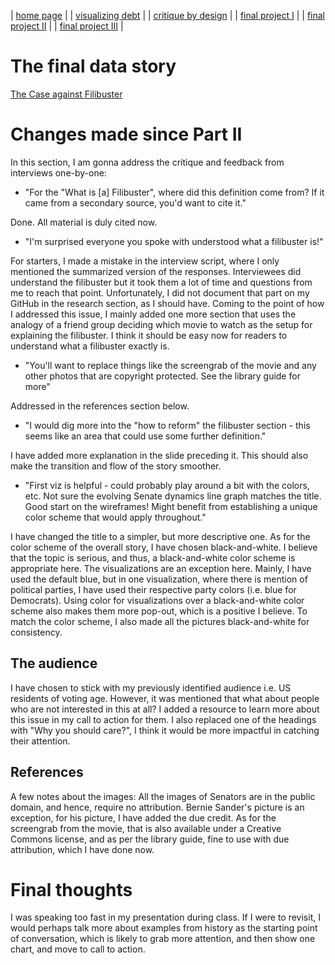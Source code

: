 | [home page](https://noumanahmed-cmu.github.io/NoumanAhmed-Portfolio/) |
| [visualizing debt](visualizing-government-debt) | 
| [critique by design](https://noumanahmed-cmu.github.io/NoumanAhmed-Portfolio/critique-by-design) | 
| [final project I](https://noumanahmed-cmu.github.io/NoumanAhmed-Portfolio/final-project-part-one) | 
| [final project II](https://noumanahmed-cmu.github.io/NoumanAhmed-Portfolio/final-project-part-two) | 
| [final project III](https://noumanahmed-cmu.github.io/NoumanAhmed-Portfolio/final-project-part-three) |

# The final data story
[The Case against Filibuster](https://carnegiemellon.shorthandstories.com/the-case-against-filibuster/index.html)

# Changes made since Part II

In this section, I am gonna address the critique and feedback from interviews one-by-one:

- "For the "What is [a] Filibuster", where did this definition come from? If it came from a secondary source, you'd want to cite it."

Done. All material is duly cited now. 
   
-  "I'm surprised everyone you spoke with understood what a filibuster is!"

For starters, I made a mistake in the interview script, where I only mentioned the summarized version of the responses. Interviewees did understand the filibuster but it took them a lot of time and questions from me to reach that point. Unfortunately, I did not document that part on my GitHub in the research section, as I should have.  Coming to the point of how I addressed this issue, I mainly added one more section that uses the analogy of a friend group deciding which movie to watch as the setup for explaining the filibuster. I think it should be easy now for readers to understand what a filibuster exactly is. 

-  "You'll want to replace things like the screengrab of the movie and any other photos that are copyright protected. See the library guide for more"

Addressed in the references section below. 

-  "I would dig more into the "how to reform" the filibuster section - this seems like an area that could use some further definition."

I have added more explanation in the slide preceding it. This should also make the transition and flow of the story smoother.  

-  "First viz is helpful - could probably play around a bit with the colors, etc. Not sure the evolving Senate dynamics line graph matches the title. Good start on the wireframes! Might benefit from establishing a unique color scheme that would apply throughout."

I have changed the title to a simpler, but more descriptive one. As for the color scheme of the overall story, I have chosen black-and-white. I believe that the topic is serious, and thus, a black-and-white color scheme is appropriate here. The visualizations are an exception here. Mainly, I have used the default blue, but in one visualization, where there is mention of political parties, I have used their respective party colors (i.e. blue for Democrats). Using color for visualizations over a black-and-white color scheme also makes them more pop-out, which is a positive I believe. To match the color scheme, I also made all the pictures black-and-white for consistency.

## The audience

I have chosen to stick with my previously identified audience i.e. US residents of voting age. However, it was mentioned that what about people who are not interested in this at all? I added a resource to learn more about this issue in my call to action for them. I also replaced one of the headings with "Why you should care?", I think it would be more impactful in catching their attention. 

## References

A few notes about the images: All the images of Senators are in the public domain, and hence, require no attribution. Bernie Sander's picture is an exception, for his picture, I have added the due credit. As for the screengrab from the movie, that is also available under a Creative Commons license, and as per the library guide, fine to use with due attribution, which I have done now. 

# Final thoughts

I was speaking too fast in my presentation during class. If I were to revisit, I would perhaps talk more about examples from history as the starting point of conversation, which is likely to grab more attention, and then show one chart, and move to call to action.  

